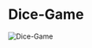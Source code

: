 # Dice-Game

![Dice-Game](https://github.com/user-attachments/assets/9e3f8151-67fd-4b1b-947f-958d83495540)
